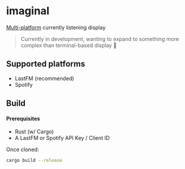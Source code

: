 # imaginal

[Multi-platform](#supported-platforms) currently listening display

> Currently in development, wanting to expand to something more complex than terminal-based display 👀

## Supported platforms

- LastFM (recommended)
- Spotify

## Build

#### Prerequisites
- Rust (w/ Cargo)
- A LastFM or Spotify API Key / Client ID <!-- TODO: add instructions on how to add those -->

Once cloned:
```sh
cargo build --release
```
